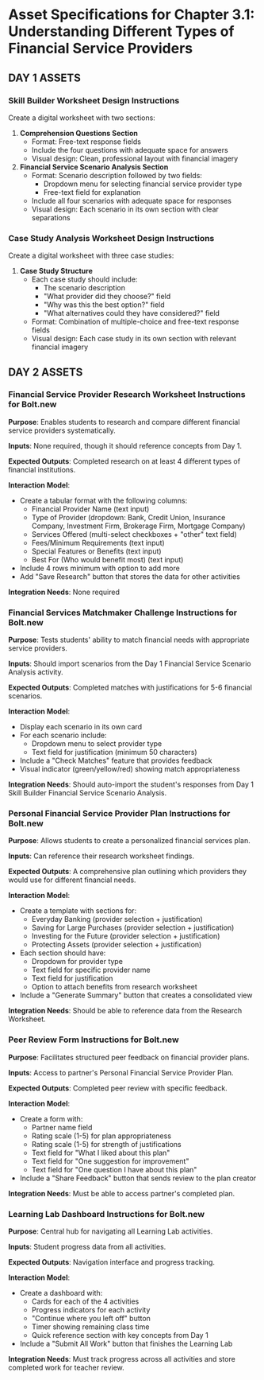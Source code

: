 # Asset Specifications for Chapter 3.1: Understanding Different Types of Financial Service Providers

## DAY 1 ASSETS

### Skill Builder Worksheet Design Instructions

Create a digital worksheet with two sections:

1. **Comprehension Questions Section**
    - Format: Free-text response fields
    - Include the four questions with adequate space for answers
    - Visual design: Clean, professional layout with financial imagery
2. **Financial Service Scenario Analysis Section**
    - Format: Scenario description followed by two fields:
        - Dropdown menu for selecting financial service provider type
        - Free-text field for explanation
    - Include all four scenarios with adequate space for responses
    - Visual design: Each scenario in its own section with clear separations

### Case Study Analysis Worksheet Design Instructions

Create a digital worksheet with three case studies:

1. **Case Study Structure**
    - Each case study should include:
        - The scenario description
        - "What provider did they choose?" field
        - "Why was this the best option?" field
        - "What alternatives could they have considered?" field
    - Format: Combination of multiple-choice and free-text response fields
    - Visual design: Each case study in its own section with relevant financial imagery

## DAY 2 ASSETS

### Financial Service Provider Research Worksheet Instructions for Bolt.new

**Purpose**: Enables students to research and compare different financial service providers systematically.

**Inputs**: None required, though it should reference concepts from Day 1.

**Expected Outputs**: Completed research on at least 4 different types of financial institutions.

**Interaction Model**:

- Create a tabular format with the following columns:
    - Financial Provider Name (text input)
    - Type of Provider (dropdown: Bank, Credit Union, Insurance Company, Investment Firm, Brokerage Firm, Mortgage Company)
    - Services Offered (multi-select checkboxes + "other" text field)
    - Fees/Minimum Requirements (text input)
    - Special Features or Benefits (text input)
    - Best For (Who would benefit most) (text input)
- Include 4 rows minimum with option to add more
- Add "Save Research" button that stores the data for other activities

**Integration Needs**: None required

### Financial Services Matchmaker Challenge Instructions for Bolt.new

**Purpose**: Tests students' ability to match financial needs with appropriate service providers.

**Inputs**: Should import scenarios from the Day 1 Financial Service Scenario Analysis activity.

**Expected Outputs**: Completed matches with justifications for 5-6 financial scenarios.

**Interaction Model**:

- Display each scenario in its own card
- For each scenario include:
    - Dropdown menu to select provider type
    - Text field for justification (minimum 50 characters)
- Include a "Check Matches" feature that provides feedback
- Visual indicator (green/yellow/red) showing match appropriateness

**Integration Needs**: Should auto-import the student's responses from Day 1 Skill Builder Financial Service Scenario Analysis.

### Personal Financial Service Provider Plan Instructions for Bolt.new

**Purpose**: Allows students to create a personalized financial services plan.

**Inputs**: Can reference their research worksheet findings.

**Expected Outputs**: A comprehensive plan outlining which providers they would use for different financial needs.

**Interaction Model**:

- Create a template with sections for:
    - Everyday Banking (provider selection + justification)
    - Saving for Large Purchases (provider selection + justification)
    - Investing for the Future (provider selection + justification)
    - Protecting Assets (provider selection + justification)
- Each section should have:
    - Dropdown for provider type
    - Text field for specific provider name
    - Text field for justification
    - Option to attach benefits from research worksheet
- Include a "Generate Summary" button that creates a consolidated view

**Integration Needs**: Should be able to reference data from the Research Worksheet.

### Peer Review Form Instructions for Bolt.new

**Purpose**: Facilitates structured peer feedback on financial provider plans.

**Inputs**: Access to partner's Personal Financial Service Provider Plan.

**Expected Outputs**: Completed peer review with specific feedback.

**Interaction Model**:

- Create a form with:
    - Partner name field
    - Rating scale (1-5) for plan appropriateness
    - Rating scale (1-5) for strength of justifications
    - Text field for "What I liked about this plan"
    - Text field for "One suggestion for improvement"
    - Text field for "One question I have about this plan"
- Include a "Share Feedback" button that sends review to the plan creator

**Integration Needs**: Must be able to access partner's completed plan.

### Learning Lab Dashboard Instructions for Bolt.new

**Purpose**: Central hub for navigating all Learning Lab activities.

**Inputs**: Student progress data from all activities.

**Expected Outputs**: Navigation interface and progress tracking.

**Interaction Model**:

- Create a dashboard with:
    - Cards for each of the 4 activities
    - Progress indicators for each activity
    - "Continue where you left off" button
    - Timer showing remaining class time
    - Quick reference section with key concepts from Day 1
- Include a "Submit All Work" button that finishes the Learning Lab

**Integration Needs**: Must track progress across all activities and store completed work for teacher review.